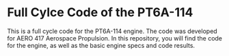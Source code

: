 # Full Cylce Code of the PT6A-114

This is a full cycle code for the PT6A-114 engine. The code was developed for AERO 417 Aerospace Propulsion. In this repository, you will find the code for the engine, as well as the basic engine specs and code results. 
